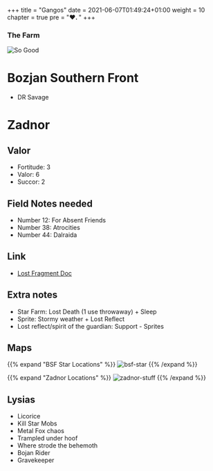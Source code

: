 +++
title = "Gangos"
date = 2021-06-07T01:49:24+01:00
weight = 10
chapter = true
pre = "<b>♥. </b>"
+++

### The Farm
![So Good](/images/zadnor.png)

# Bozjan Southern Front
- DR Savage


# Zadnor

## Valor
* Fortitude: 3
* Valor: 6
* Succor: 2

## Field Notes needed

* Number 12: For Absent Friends
* Number 38: Atrocities
* Number 44: Dalraida


## Link
* [Lost Fragment Doc](https://docs.google.com/spreadsheets/d/1EsedZ_sgCll3oXTs_sqKzol2mT-p5jg3qAmvz7LtXbs/edit#gid=1039427912)

## Extra notes
- Star Farm: Lost Death (1 use throwaway) + Sleep
- Sprite: Stormy weather + Lost Reflect
- Lost reflect/spirit of the guardian: Support - Sprites

## Maps 

{{% expand "BSF Star Locations" %}}
![bsf-star](https://preview.redd.it/qf59srsekiw51.png?auto=webp&s=aec9b62ea4dbe71c5599ff2e2403d52592ace0a7)
{{% /expand %}}

{{% expand "Zadnor Locations" %}}
![zadnor-stuff](https://i.redd.it/fb2fjfzkaq171.png)
{{% /expand %}}

## Lysias

- Licorice
- Kill Star Mobs
- Metal Fox chaos
- Trampled under hoof
- Where strode the behemoth
- Bojan Rider
- Gravekeeper 